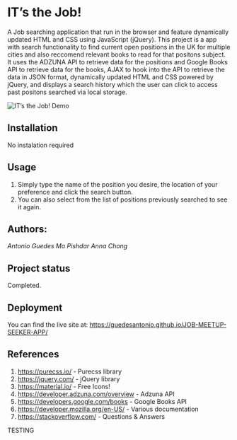# IT’s the Job!

A Job searching application that run in the browser and feature dynamically updated HTML and CSS using JavaScript (jQuery). This project is a app with search functionality to find current open positions in the UK for multiple cities and also reccomend relevant books to read for that positons subject. It uses the ADZUNA API to retrieve data for the positions and Google Books API to retrieve data for the books, AJAX to hook into the API to retrieve the data in JSON format, dynamically updated HTML and CSS powered by jQuery, and displays a search history which the user can click to access past positons searched via local storage.

![IT’s the Job! Demo](#)

## Installation
No instalation required

## Usage
1. Simply type the name of the position you desire, the location of your preference and click the search button.
2. You can also select from the list of positions previously searched to see it again.

## Authors:
 _Antonio Guedes_
 _Mo Pishdar_
 _Anna Chong_
 

## Project status
Completed.

## Deployment
You can find the live site at: https://guedesantonio.github.io/JOB-MEETUP-SEEKER-APP/

## References
1. https://purecss.io/ - Purecss library
2. https://jquery.com/ - jQuery library
3. https://material.io/ - Free Icons!
4. https://developer.adzuna.com/overview - Adzuna API
5. https://developers.google.com/books - Google Books API
6. https://developer.mozilla.org/en-US/ - Various documentation
7. https://stackoverflow.com/ - Questions & Answers

TESTING